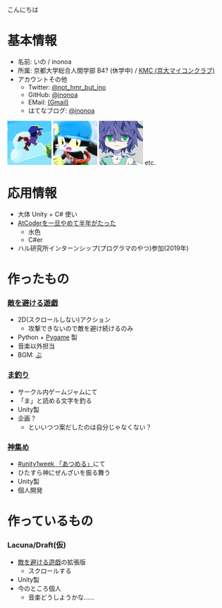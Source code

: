 
こんにちは

# 基本情報

- 名前: いの / inonoa
- 所属: 京都大学総合人間学部 B4? (休学中) / [KMC (京大マイコンクラブ)](kmc.jp)
- アカウントその他
  - Twitter: [@not_hmr_but_ino](https://twitter.com/not_hmr_but_ino)
  - GitHub: [@inonoa](https://github.com/inonoa)
  - EMail: [(Gmail)](himura.kennsinn.degozaru@gmail.com)
  - はてなブログ: [@inonoa](http://inonoa.hatenablog.com/)

<img width="100" alt="icon1" src="./fly.png">
<img width="100" alt="icon2" src="./iconoa.png">
<img width="100" alt="icon3" src="./icon.png"> etc.

# 応用情報

- 大体 Unity + C# 使い
- [AtCoderを一旦やめて半年がたった](https://atcoder.jp/users/inonoa)
  - 水色
  - C#er
- ハル研究所インターンシップ(プログラマのやつ)参加(2019年)

# 作ったもの

### [敵を避ける遊戯](https://github.com/inonoa/tekiwoyokerugame/releases/tag/2018.11)

- 2D(スクロールしない)アクション
  - 攻撃できないので敵を避け続けるのみ
- Python + [Pygame](https://www.pygame.org/) 製
- 音楽以外担当
 - BGM: [ぶ](https://twitter.com/bu_423)

### [ま釣り](https://unityroom.com/games/mafishing)

- サークル内ゲームジャムにて
- 「ま」と読める文字を釣る
- Unity製
- 企画？
  - といいつつ案だしたのは自分じゃなくない？

### [神集め](https://unityroom.com/games/kamiatsume)

- [#unity1week 「あつめる」](https://unityroom.com/unity1weeks/13)にて
- ひたすら神にぜんざいを振る舞う
- Unity製
- 個人開発

# 作っているもの

### Lacuna/Draft(仮)

- [敵を避ける遊戯](#敵を避ける遊戯)の拡張版
  - スクロールする
- Unity製
- 今のところ個人
  - 音楽どうしようかな……
